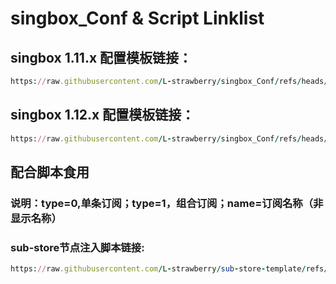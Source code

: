 # singbox_Conf & Script Linklist

## singbox 1.11.x 配置模板链接：
```ruby
https://raw.githubusercontent.com/L-strawberry/singbox_Conf/refs/heads/main/singbox1.11.x.json
```
## singbox 1.12.x 配置模板链接：
```ruby
https://raw.githubusercontent.com/L-strawberry/singbox_Conf/refs/heads/main/singbox1.12.x.json
```
## 配合脚本食用

### 说明：type=0,单条订阅；type=1，组合订阅；name=订阅名称（非显示名称）
### sub-store节点注入脚本链接:
```ruby
https://raw.githubusercontent.com/L-strawberry/sub-store-template/refs/heads/main/SB.js#type=1&name=all
```
